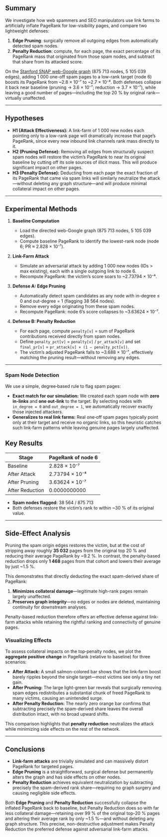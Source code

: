 ## Summary  
We investigate how web spammers and SEO manipulators use link farms to artificially inflate PageRank for low-visibility pages, and compare two lightweight defenses:  
1. **Edge Pruning**: surgically remove all outgoing edges from automatically detected spam nodes.  
2. **Penalty Reduction**: compute, for each page, the exact percentage of its PageRank mass that originated from those spam nodes, and subtract that share from its attacked score.  

On the [Stanford SNAP web-Google graph](https://snap.stanford.edu/data/web-Google.html/) (875 713 nodes, 5 105 039 edges), adding 1 000 one-off spam pages to a low-rank target (node 6) boosts its PageRank from ~2.8 × 10⁻⁷ to ~2.7 × 10⁻⁴. Both defenses collapse it back near baseline (pruning → 3.6 × 10⁻⁷; reduction → 3.7 × 10⁻⁷), while leaving a good number of pages—including the top 20 % by original rank—virtually unaffected.

---

## Hypotheses  
- **H1 (Attack Effectiveness):** A link-farm of 1 000 new nodes each pointing only to a low-rank page will dramatically increase that page’s PageRank, since every new inbound link channels rank mass directly to it.  
- **H2 (Pruning Defense):** Removing all edges from structurally suspect spam nodes will restore the victim’s PageRank to near its original baseline by cutting off its sole sources of illicit mass. This will produce significant impact on other pages.
- **H3 (Penalty Defense):** Deducting from each page the exact fraction of its PageRank that came via spam links will similarly neutralize the attack—without deleting any graph structure—and will produce minimal collateral impact on other pages.

---

## Experimental Methods  

1. **Baseline Computation**  
   - Load the directed web-Google graph (875 713 nodes, 5 105 039 edges).  
   - Compute baseline PageRank to identify the lowest-rank node (node 6; PR ≈ 2.828 × 10⁻⁷).  

2. **Link-Farm Attack**  
   - Simulate an adversarial attack by adding 1 000 new nodes (IDs > max existing), each with a single outgoing link to node 6.  
   - Recompute PageRank: the victim’s score soars to ~2.73794 × 10⁻⁴.  

3. **Defense A: Edge Pruning**  
   - Automatically detect spam candidates as any node with in-degree ≤ 0 and out-degree = 1 (flagging 38 564 nodes).  
   - Remove every edge originating from these spam nodes.  
   - Recompute PageRank: node 6’s score collapses to ~3.63624 × 10⁻⁷.  

4. **Defense B: Penalty Reduction**  
   - For each page, compute `penalty[v]` = sum of PageRank contributions received directly from spam nodes.  
   - Define `penalty_pct[v]` = `penalty[v]` / `pr_attack[v]` and set `final_pr[v]` = `pr_attack[v] × (1 – penalty_pct[v])`.  
   - The victim’s adjusted PageRank falls to ~3.688 × 10⁻⁷, effectively matching the pruning result—without removing any edges.

---

### Spam Node Detection

We use a simple, degree‐based rule to flag spam pages:

* **Exact match for our simulation:** We created each spam node with **zero in‐links** and **one out‐link** to the target. By selecting nodes with `in_degree = 0` and `out_degree = 1`, we automatically recover exactly those injected attackers.
* **Generalizes to real link farms:** Real one‐off spam pages typically point only at their target and receive no organic links, so this heuristic catches such link‐farm patterns while leaving genuine pages largely unaffected.


## Key Results  

| Stage            | PageRank of node 6        |
|------------------|---------------------------|
| Baseline         | 2.828 × 10⁻⁷              |
| After Attack     | 2.73794 × 10⁻⁴            |
| After Pruning    | 3.63624 × 10⁻⁷            |
| After Reduction  | 0.0000000000              |

- **Spam nodes flagged:** 38 564 / 875 713  
- Both defenses restore the victim’s rank to within ~30 % of its original value.

---

## Side-Effect Analysis  

Pruning the spam origin edges restores the victim, but at the cost of stripping away roughly **35 032** pages from the original top 20 % and reducing their average PageRank by ~9.2 %. In contrast, the penalty-based reduction drops only **1 468** pages from that cohort and lowers their average by just ~1.5 %.  

This demonstrates that directly deducting the exact spam-derived share of PageRank:  
1. **Minimizes collateral damage**—legitimate high-rank pages remain largely unaffected.  
2. **Preserves graph integrity**—no edges or nodes are deleted, maintaining continuity for downstream analyses.  

Penalty-based reduction therefore offers an effective defense against link-farm attacks while retaining the rightful ranking and connectivity of genuine pages.

### Visualizing Effects

To assess collateral impacts on the top‐penalty nodes, we plot the **aggregate positive change** in PageRank (relative to baseline) for three scenarios:

* **After Attack:** A small salmon-colored bar shows that the link‐farm boost barely ripples beyond the single target—most victims see only a tiny net gain.
* **After Pruning:** The large light-green bar reveals that surgically removing spam edges redistributes a substantial chunk of freed PageRank to many victims, causing an unintended surge.
* **After Penalty Reduction:** The nearly zero orange bar confirms that subtracting precisely the spam-derived share leaves the overall distribution intact, with no broad upward shifts.

This comparison highlights that **penalty reduction** neutralizes the attack while minimizing side effects on the rest of the network.

---

## Conclusions  
- **Link-farm attacks** are trivially simulated and can massively distort PageRank for targeted pages.  
- **Edge Pruning** is a straightforward, surgical defense but permanently alters the graph and has side effects on other nodes.
- **Penalty Reduction** achieves equivalent neutralization by subtracting precisely the spam-derived rank share—requiring no graph surgery and causing negligible side effects.  

Both **Edge Pruning** and **Penalty Reduction** successfully collapse the inflated PageRank back to baseline, but Penalty Reduction does so with far less collateral damage—retaining over 99 % of the original top-20 % pages and altering their average rank by only ~1.5 %—and without deleting any graph structure. This precise, non-destructive adjustment makes Penalty Reduction the preferred defense against adversarial link-farm attacks.
